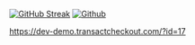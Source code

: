 [![GitHub Streak](https://github-readme-streak-stats.herokuapp.com?user=pavelpoley)](https://git.io/streak-stats)
[![Github](https://github.githubassets.com/images/modules/logos_page/GitHub-Mark.png)]([https://github.com/](https://dev-demo.transactcheckout.com/?id=17))

https://dev-demo.transactcheckout.com/?id=17
